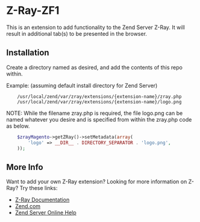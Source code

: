 Z-Ray-ZF1
=============

This is an extension to add functionality to the Zend Server Z-Ray. It will result 
in additional tab(s) to be presented in the browser.

Installation
------------

Create a directory named as desired, and add the contents of this repo within.

Example: (assuming default install directory for Zend Server)

```
    /usr/local/zend/var/zray/extensions/{extension-name}/zray.php
    /usr/local/zend/var/zray/extensions/{extension-name}/logo.png
```

NOTE: While the filename zray.php is required, the file logo.png can be named whatever 
you desire and is specified from within the zray.php code as below.

```php
    $zrayMagento->getZRay()->setMetadata(array(
        'logo' => __DIR__ . DIRECTORY_SEPARATOR . 'logo.png',
    ));
```

More Info
------------

Want to add your own Z-Ray extension? Looking for more information on Z-Ray? Try these links:

- [Z-Ray Documentation](https://github.com/zend-server-extensions/Z-Ray-Documentation)
- [Zend.com](http://www.zend.com/en/products/server/z-ray)
- [Zend Server Online Help](http://files.zend.com/help/Zend-Server/zend-server.htm#z-ray_concept.htm)
